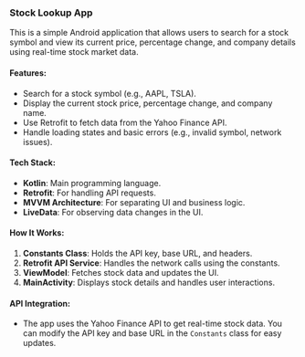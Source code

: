 ### Stock Lookup App

This is a simple Android application that allows users to search for a stock symbol and view its current price, percentage change, and company details using real-time stock market data.

#### Features:
- Search for a stock symbol (e.g., AAPL, TSLA).
- Display the current stock price, percentage change, and company name.
- Use Retrofit to fetch data from the Yahoo Finance API.
- Handle loading states and basic errors (e.g., invalid symbol, network issues).

#### Tech Stack:
- **Kotlin**: Main programming language.
- **Retrofit**: For handling API requests.
- **MVVM Architecture**: For separating UI and business logic.
- **LiveData**: For observing data changes in the UI.

#### How It Works:
1. **Constants Class**: Holds the API key, base URL, and headers.
2. **Retrofit API Service**: Handles the network calls using the constants.
3. **ViewModel**: Fetches stock data and updates the UI.
4. **MainActivity**: Displays stock details and handles user interactions. 

#### API Integration:
- The app uses the Yahoo Finance API to get real-time stock data. You can modify the API key and base URL in the `Constants` class for easy updates.
